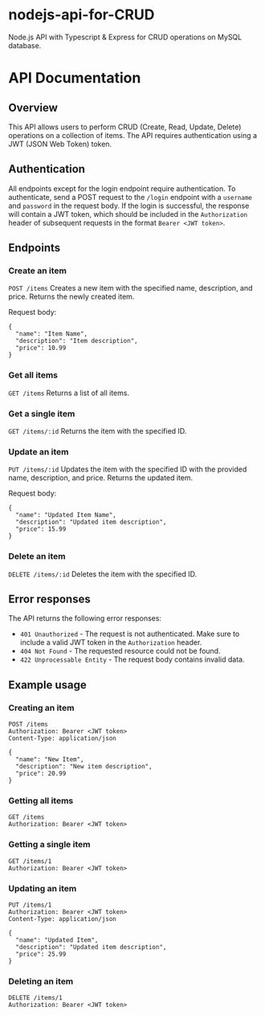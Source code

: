 # nodejs-api-for-CRUD
Node.js API with Typescript &amp; Express for CRUD operations on MySQL database.


# API Documentation

## Overview
This API allows users to perform CRUD (Create, Read, Update, Delete) operations on a collection of items. The API requires authentication using a JWT (JSON Web Token) token.

## Authentication
All endpoints except for the login endpoint require authentication. To authenticate, send a POST request to the `/login` endpoint with a `username` and `password` in the request body. If the login is successful, the response will contain a JWT token, which should be included in the `Authorization` header of subsequent requests in the format `Bearer <JWT token>`. 

## Endpoints
### Create an item
`POST /items`
Creates a new item with the specified name, description, and price. Returns the newly created item.

Request body:
```
{
  "name": "Item Name",
  "description": "Item description",
  "price": 10.99
}
```

### Get all items
`GET /items`
Returns a list of all items.

### Get a single item
`GET /items/:id`
Returns the item with the specified ID.

### Update an item
`PUT /items/:id`
Updates the item with the specified ID with the provided name, description, and price. Returns the updated item.

Request body:
```
{
  "name": "Updated Item Name",
  "description": "Updated item description",
  "price": 15.99
}
```

### Delete an item
`DELETE /items/:id`
Deletes the item with the specified ID.

## Error responses
The API returns the following error responses:

* `401 Unauthorized` - The request is not authenticated. Make sure to include a valid JWT token in the `Authorization` header.
* `404 Not Found` - The requested resource could not be found.
* `422 Unprocessable Entity` - The request body contains invalid data.

## Example usage
### Creating an item
```
POST /items
Authorization: Bearer <JWT token>
Content-Type: application/json

{
  "name": "New Item",
  "description": "New item description",
  "price": 20.99
}
```
### Getting all items
```
GET /items
Authorization: Bearer <JWT token>
```

### Getting a single item
```
GET /items/1
Authorization: Bearer <JWT token>
```

### Updating an item
```
PUT /items/1
Authorization: Bearer <JWT token>
Content-Type: application/json

{
  "name": "Updated Item",
  "description": "Updated item description",
  "price": 25.99
}
```

### Deleting an item
```
DELETE /items/1
Authorization: Bearer <JWT token>
```
